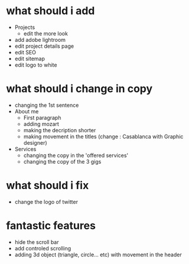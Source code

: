 # what should i add 
- Projects
    - edit the more look 
- add adobe lightroom
- edit project details page
- edit SEO
- edit sitemap
- edit logo to white

# what should i change in copy
- changing the 1st sentence 
- About me
    - First paragraph
    - adding mozart 
    - making the decription shorter
    - making movement in the titles (change : Casablanca with Graphic designer)
- Services
    - changing the copy in the 'offered services'
    - changing the copy of the 3 gigs


# what should i fix 
- change the logo of twitter

# fantastic features 
- hide the scroll bar
- add controled scrolling 
- adding 3d object (triangle, circle... etc) with movement in the header


